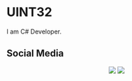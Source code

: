 # UINT32

I am C# Developer.


## Social Media

<p align="center">
    <a href="https://discord.com/users/342172998931054592"><img src="https://img.shields.io/badge/uint32%20-7289DA.svg?&style=for-the-badge&logo=discord&logoColor=white" /></a>
    <a href="https://github.com/uinteger32"><img src="https://img.shields.io/badge/uinteger32%20-1d202b.svg?&style=for-the-badge&logo=github&logoColor=white" /></a>
   
</p>


